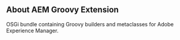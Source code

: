 ## About AEM Groovy Extension

OSGi bundle containing Groovy builders and metaclasses for Adobe Experience Manager.